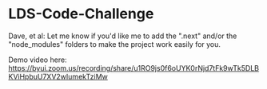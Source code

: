 # LDS-Code-Challenge

Dave, et al:
Let me know if you'd like me to add the ".next" and/or the "node_modules" folders to make the project work easily for you.

Demo video here:
https://byui.zoom.us/recording/share/u1RO9js0f6oUYK0rNjd7tFk9wTk5DLBKViHpbuU7XV2wIumekTziMw
